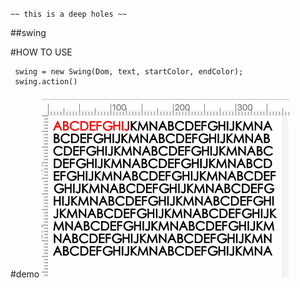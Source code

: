 `~~ this is a deep holes ~~`

##swing

#HOW TO USE
```
 swing = new Swing(Dom, text, startColor, endColor);
 swing.action()
```
#demo 
<img src="./demo/readme1.gif" alt="demo"/>
